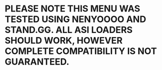 # PLEASE NOTE THIS MENU WAS TESTED USING NENYOOOO AND STAND.GG. ALL ASI LOADERS SHOULD WORK, HOWEVER COMPLETE COMPATIBILITY IS NOT GUARANTEED.

